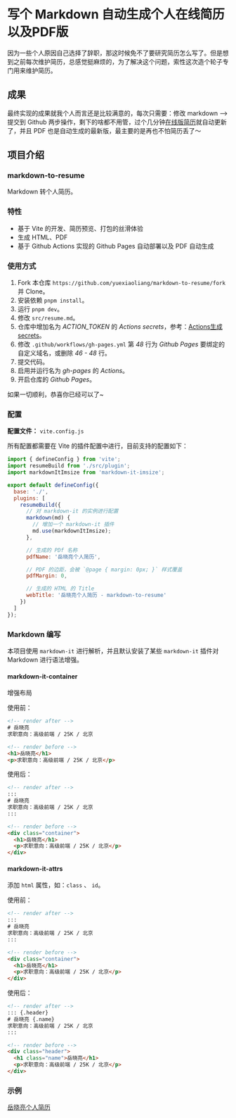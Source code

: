 # 写个 Markdown 自动生成个人在线简历以及PDF版

因为一些个人原因自己选择了辞职，那这时候免不了要研究简历怎么写了。但是想到之前每次维护简历，总感觉挺麻烦的，为了解决这个问题，索性这次造个轮子专门用来维护简历。

## 成果

最终实现的成果就我个人而言还是比较满意的，每次只需要：修改 markdown --> 提交到 Github 两步操作，剩下的啥都不用管，过个几分钟[在线版简历](https://resume.yuexiaoliang.com)就自动更新了，并且 PDF 也是自动生成的最新版，最主要的是再也不怕简历丢了～

## 项目介绍

### markdown-to-resume

Markdown 转个人简历。

### 特性

- 基于 Vite 的开发、简历预览、打包的丝滑体验
- 生成 HTML、PDF
- 基于 Github Actions 实现的 Github Pages 自动部署以及 PDF 自动生成

### 使用方式

1. Fork 本仓库 `https://github.com/yuexiaoliang/markdown-to-resume/fork` 并 Clone。
1. 安装依赖 `pnpm install`。
1. 运行 `pnpm dev`。
1. 修改 `src/resume.md`。
1. 仓库中增加名为 *ACTION_TOKEN* 的 *Actions secrets*，参考：[Actions生成 secrets](https://www.jianshu.com/p/5afbd53e1700)。
1. 修改 `.github/workflows/gh-pages.yml` 第 *48* 行为 *Github Pages* 要绑定的自定义域名，或删除 *46 - 48* 行。
1. 提交代码。
1. 启用并运行名为 *gh-pages* 的 *Actions*。
1. 开启仓库的 *Github Pages*。

如果一切顺利，恭喜你已经可以了~

### 配置

**配置文件：** `vite.config.js`

所有配置都需要在 Vite 的插件配置中进行，目前支持的配置如下：

```js
import { defineConfig } from 'vite';
import resumeBuild from './src/plugin';
import markdownItImsize from 'markdown-it-imsize';

export default defineConfig({
  base: './',
  plugins: [
    resumeBuild({
      // 对 markdown-it 的实例进行配置
      markdown(md) {
        // 增加一个 markdown-it 插件
        md.use(markdownItImsize);
      },

      // 生成的 PDf 名称
      pdfName: '岳晓亮个人简历',

      // PDF 的边距，会被 `@page { margin: 0px; }` 样式覆盖
      pdfMargin: 0,

      // 生成的 HTML 的 Title
      webTitle: '岳晓亮个人简历 - markdown-to-resume'
    })
  ]
});
```

### Markdown 编写

本项目使用 `markdown-it` 进行解析，并且默认安装了某些 `markdown-it` 插件对 Markdown 进行语法增强。

#### markdown-it-container

增强布局

使用前：
``` html
<!-- render after -->
# 岳晓亮
求职意向：高级前端 / 25K / 北京

<!-- render before -->
<h1>岳晓亮</h1>
<p>求职意向：高级前端 / 25K / 北京</p>
```

使用后：
``` html
<!-- render after -->
:::
# 岳晓亮
求职意向：高级前端 / 25K / 北京
:::

<!-- render before -->
<div class="container">
  <h1>岳晓亮</h1>
  <p>求职意向：高级前端 / 25K / 北京</p>
</div>
```

#### markdown-it-attrs

添加 `html` 属性，如：`class` 、 `id`。

使用前：
``` html
<!-- render after -->
:::
# 岳晓亮
求职意向：高级前端 / 25K / 北京
:::

<!-- render before -->
<div class="container">
  <h1>岳晓亮</h1>
  <p>求职意向：高级前端 / 25K / 北京</p>
</div>
```

使用后：
``` html
<!-- render after -->
::: {.header}
# 岳晓亮 {.name}
求职意向：高级前端 / 25K / 北京
:::

<!-- render before -->
<div class="header">
  <h1 class="name">岳晓亮</h1>
  <p>求职意向：高级前端 / 25K / 北京</p>
</div>
```

### 示例

[岳晓亮个人简历](https://resume.yuexiaoliang.com)


